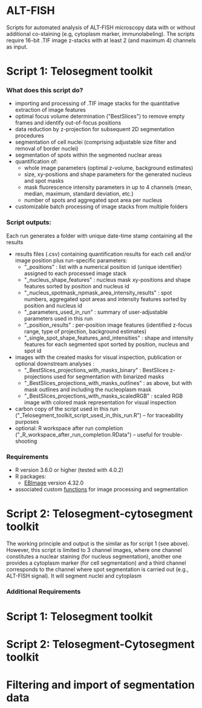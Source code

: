 # ALT-FISH
Scripts for automated analysis of ALT-FISH microscopy data with or without additional co-staining (e.g, cytoplasm marker, immunolabeling).
The scripts require 16-bit .TIF image z-stacks with at least 2 (and maximum 4) channels as input.

# Script 1: Telosegment toolkit
### What does this script do?
* importing and processing of .TIF image stacks for the quantitative extraction of image features
* optimal focus volume determination ("BestSlices") to remove empty frames and identify out-of-focus positions 
* data reduction by z-projection for subsequent 2D segmentation procedures
* segmentation of cell nuclei (comprising adjustable size filter and removal of border nuclei)
* segmentation of spots within the segmented nuclear areas
* quantification of:
  * whole image parameters (optimal z-volume, background estimates) 
  * size, xy-positions and shape parameters for the generated nucleus and spot masks
  * mask fluorescence intensity parameters in up to 4 channels (mean, median, maximum, standard deviation, etc.)
  * number of spots and aggregated spot area per nucleus
* customizable batch processing of image stacks from multiple folders

### Script outputs:
Each run generates a folder with unique date-time stamp containing all the results
* results files (.csv) containing quantification results for each cell and/or image position plus run-specific parameters:
    - "_positions" : list with a numerical position id (unique identifier) assigned to each processed image stack 
    - "_nucleus_shape_features" : nucleus mask xy-positions and shape features sorted by position and nucleus id 
    - "_nucleus_spotmask_npmask_area_intensity_results" : spot numbers, aggregated spot areas and intensity features sorted by position and nucleus id 
    - "_parameters_used_in_run" : summary of user-adjustable parameters used in this run
    - "_position_results" : per-position image features (identified z-focus range, type of projection, background estimates)
    - "_single_spot_shape_features_and_intensities" : shape and intensity features for each segmented spot sorted by position, nucleus and spot id
* images with the created masks for visual inspection, publication or optional downstream analyses :
    - "_BestSlices_projections_with_masks_binary" : BestSlices z-projections used for segmentation with binarized masks
    - "_BestSlices_projections_with_masks_outlines" : as above, but with mask outlines and including the nucleoplasm mask
    - "_BestSlices_projections_with_masks_scaledRGB" : scaled RGB image with colored mask representation for visual inspection
* carbon copy of the script used in this run ("_Telosegment_toolkit_script_used_in_this_run.R") – for traceability purposes
* optional: R workspace after run completion ("_R_workspace_after_run_completion.RData") – useful for trouble-shooting

### Requirements
* R version 3.6.0 or higher (tested with 4.0.2)
* R packages:
  * [EBImage](https://bioconductor.org/packages/release/bioc/html/EBImage.html) version 4.32.0
* associated custom [functions](https://github.com/lfra/ALT-FISH/tree/main/functions) for image processing and segmentation



# Script 2: Telosegment-cytosegment toolkit
The working principle and output is the similar as for script 1 (see above). However, this script is limited to 3 channel images, where one channel constitutes a nuclear staining (for nucleus segmentation), another one provides a cytoplasm marker (for cell segmentation) and a third channel corresponds to the channel where spot segmentation is carried out (e.g., ALT-FISH signal). It will segment nuclei and cytoplasm

### Additional Requirements


# Script 1: Telosegment toolkit



# Script 2: Telosegment-Cytosegment toolkit


# Filtering and import of segmentation data
